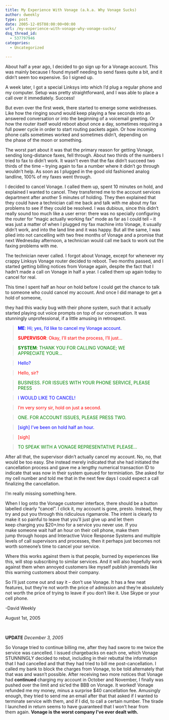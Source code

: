 ```yaml
---
title: My Experience With Vonage (a.k.a. Why Vonage Sucks)
author: dweekly
type: post
date: 2005-12-05T08:00:00+00:00
url: /my-experience-with-vonage-why-vonage-sucks/
dsq_thread_id:
  - 537797946
categories:
  - Uncategorized

---
```

About half a year ago, I decided to go sign up for a Vonage account. This was mainly because I found myself needing to send faxes quite a bit, and it didn&#8217;t seem too expensive. So I signed up.

A week later, I got a special Linksys into which I&#8217;d plug a regular phone and my computer. Setup was pretty straightforward, and I was able to place a call over it immediately. Success!

But even over the first week, there started to emerge some weirdnesses. Like how the ringing sound would keep playing a few seconds into an answered conversation or into the beginning of a voicemail greeting. Or how the router itself would reboot about once a day, sometimes requiring a full power cycle in order to start routing packets again. Or how incoming phone calls sometimes worked and sometimes didn&#8217;t, depending on the phase of the moon or something.

The worst part about it was that the primary reason for getting Vonage, sending long-distance faxes, fell through. About two thirds of the numbers I tried to fax to didn&#8217;t work. It wasn&#8217;t even that the fax didn&#8217;t succeed two thirds of the time &#8211; trying again to fax a number where it didn&#8217;t go through wouldn&#8217;t help. As soon as I plugged in the good old fashioned analog landline, 100% of my faxes went through.

I decided to cancel Vonage. I called them up, spent 10 minutes on hold, and explained I wanted to cancel. They transferred me to the account services department after another 5 minutes of holding. They then explained that they could have a technician call me back and talk with me about my fax problems to see if they could be resolved. I was dubious, since this didn&#8217;t really sound too much like a user error: there was no specially configuring the router for &#8220;magic actually working fax&#8221; mode as far as I could tell &#8211; it was just a matter of when I plugged my fax machine into Vonage, it usually didn&#8217;t work, and into the land line and it was happy. But all the same, I was plied into not cancelling with two free months of Vonage and a promise that next Wednesday afternoon, a technician would call me back to work out the faxing problems with me.

The technician never called. I forgot about Vonage, except for whenever my crappy Linksys Vonage router decided to reboot. Two months passed, and I started getting billing notices from Vonage again, despite the fact that I hadn&#8217;t made a call on Vonage in half a year. I called them up again today to cancel for real.

This time I spent half an hour on hold before I could get the chance to talk to someone who could cancel my account. And once I did manage to get a hold of someone,
  
they had this wacky bug with their phone system, such that it actually started playing out voice prompts on top of our conversation. It was stunningly unprofessional, if a little amusing in retrospect.

> <strong style="color: blue;">ME</strong><span style="color: blue;">: Hi; yes, I&#8217;d like to cancel my Vonage account.</span>
> 
> <span style="color: red;"><strong>SUPERVISOR</strong>: Okay, I&#8217;ll start the process, I&#8217;ll just&#8230;</span>
  
> <span style="color: green;"><strong>SYSTEM</strong>: THANK YOU FOR CALLING VONAGE; WE APPRECIATE YOUR&#8230;</span>
  
> <span style="color: blue;">Hello?</span>
  
> <span style="color: red;">Hello, sir?</span>
  
> <span style="color: green;">BUSINESS. FOR ISSUES WITH YOUR PHONE SERVICE, PLEASE PRESS</span>
  
> <span style="color: blue;">I WOULD LIKE TO CANCEL!</span>
  
> <span style="color: red;">I&#8217;m very sorry sir, hold on just a second.</span>
  
> <span style="color: green;">ONE. FOR ACCOUNT ISSUES, PLEASE PRESS TWO.</span>
  
> <span style="color: blue;">[sigh] I&#8217;ve been on hold half an hour.</span>
  
> <span style="color: red;">[sigh]</span>
  
> <span style="color: green;">TO SPEAK WITH A VONAGE REPRESENTATIVE PLEASE&#8230;</span>

After all that, the supervisor didn&#8217;t actually cancel my account. No, no, that would be too easy. She instead merely indicated that she had initiated the cancellation process and gave me a lengthy numerical transaction ID to indicate that was now in their system queued for terminiation. She asked for my cell number and told me that in the next few days I could expect a call finalizing the cancellation.

I&#8217;m really missing something here.

When I log onto the Vonage customer interface, there should be a button labelled clearly &#8220;cancel&#8221;. I click it, my account is gone, presto. Instead, they try and put you through this ridiculous rigamarole. The intent is clearly to make it so painful to leave that you&#8217;ll just give up and let them keep charging you $20+/mo for a service you never use. If you make someone wait half an hour on their cell phone, make them jump through hoops and Interactive Voice Response Systems and multiple levels of call supervisors and processes, then it perhaps just becomes not worth someone&#8217;s time to cancel your service.

Where this works against them is that people, burned by experiences like this, will stop subscribing to similar services. And it will also hopefully work against them when annoyed customers like myself publish jeremiads like this warning customers about their company.

So I&#8217;ll just come out and say it &#8211; don&#8217;t use Vonage. It has a few neat features, but they&#8217;re not worth the price of admission and they&#8217;re absolutely not worth the price of trying to leave if you don&#8217;t like it. Use Skype or your cell phone.

-David Weekly
  
August 1st, 2005

&nbsp;

**UPDATE** _December 3, 2005_

So Vonage tried to continue billing me, after they had swore to me twice the service was cancelled. I issued chargebacks on each one, which Vonage STUNNINGLY decided to rebut, including in their rebuttal the information that I had cancelled and that they had tried to bill me post-cancellation. I called my bank to block the charges from Vonage, to be told alternately that that was and wasn&#8217;t possible. After receiving two more notices that Vonage had **continued** charging my account in October and November, I finally was pushed over the limit and sic&#8217;ed the BBB on Vonage. It worked! Vonage refunded me my money, minus a surprise $40 cancellation fee. Amusingly enough, they tried to send me an email after that that asked if I wanted to terminate service with them, and if I did, to call a certain number. The tirade I launched in return seems to have guaranteed that I won&#8217;t hear from them again. **Vonage is the worst company I&#8217;ve ever dealt with.**